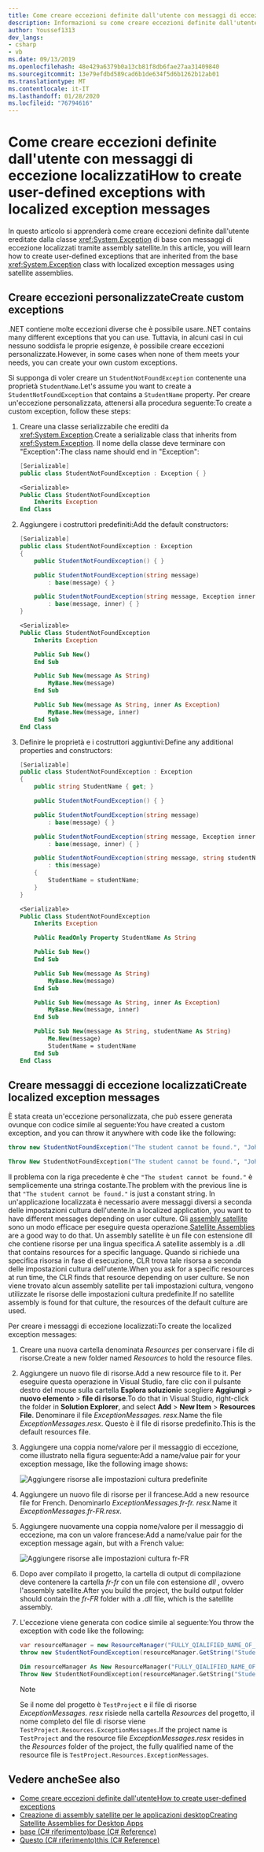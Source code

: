 ```yaml
---
title: Come creare eccezioni definite dall'utente con messaggi di eccezione localizzati
description: Informazioni su come creare eccezioni definite dall'utente con messaggi di eccezione localizzati
author: Youssef1313
dev_langs:
- csharp
- vb
ms.date: 09/13/2019
ms.openlocfilehash: 48e429a6379b0a13cb81f8db6fae27aa31409840
ms.sourcegitcommit: 13e79efdbd589cad6b1de634f5d6b1262b12ab01
ms.translationtype: MT
ms.contentlocale: it-IT
ms.lasthandoff: 01/28/2020
ms.locfileid: "76794616"
---
```

# <a name="how-to-create-user-defined-exceptions-with-localized-exception-messages"></a><span data-ttu-id="520c1-103">Come creare eccezioni definite dall'utente con messaggi di eccezione localizzati</span><span class="sxs-lookup"><span data-stu-id="520c1-103">How to create user-defined exceptions with localized exception messages</span></span>

<span data-ttu-id="520c1-104">In questo articolo si apprenderà come creare eccezioni definite dall'utente ereditate dalla classe <xref:System.Exception> di base con messaggi di eccezione localizzati tramite assembly satellite.</span><span class="sxs-lookup"><span data-stu-id="520c1-104">In this article, you will learn how to create user-defined exceptions that are inherited from the base <xref:System.Exception> class with localized exception messages using satellite assemblies.</span></span>

## <a name="create-custom-exceptions"></a><span data-ttu-id="520c1-105">Creare eccezioni personalizzate</span><span class="sxs-lookup"><span data-stu-id="520c1-105">Create custom exceptions</span></span>

<span data-ttu-id="520c1-106">.NET contiene molte eccezioni diverse che è possibile usare.</span><span class="sxs-lookup"><span data-stu-id="520c1-106">.NET contains many different exceptions that you can use.</span></span> <span data-ttu-id="520c1-107">Tuttavia, in alcuni casi in cui nessuno soddisfa le proprie esigenze, è possibile creare eccezioni personalizzate.</span><span class="sxs-lookup"><span data-stu-id="520c1-107">However, in some cases when none of them meets your needs, you can create your own custom exceptions.</span></span>

<span data-ttu-id="520c1-108">Si supponga di voler creare un `StudentNotFoundException` contenente una proprietà `StudentName`.</span><span class="sxs-lookup"><span data-stu-id="520c1-108">Let's assume you want to create a `StudentNotFoundException` that contains a `StudentName` property.</span></span>
<span data-ttu-id="520c1-109">Per creare un'eccezione personalizzata, attenersi alla procedura seguente:</span><span class="sxs-lookup"><span data-stu-id="520c1-109">To create a custom exception, follow these steps:</span></span>

1. <span data-ttu-id="520c1-110">Creare una classe serializzabile che erediti da <xref:System.Exception>.</span><span class="sxs-lookup"><span data-stu-id="520c1-110">Create a serializable class that inherits from <xref:System.Exception>.</span></span> <span data-ttu-id="520c1-111">Il nome della classe deve terminare con "Exception":</span><span class="sxs-lookup"><span data-stu-id="520c1-111">The class name should end in "Exception":</span></span>

    ```csharp
    [Serializable]
    public class StudentNotFoundException : Exception { }
    ```
    
    ```vb
    <Serializable>
    Public Class StudentNotFoundException
        Inherits Exception
    End Class
    ```

1. <span data-ttu-id="520c1-112">Aggiungere i costruttori predefiniti:</span><span class="sxs-lookup"><span data-stu-id="520c1-112">Add the default constructors:</span></span>

    ```csharp
    [Serializable]
    public class StudentNotFoundException : Exception
    {
        public StudentNotFoundException() { }

        public StudentNotFoundException(string message)
            : base(message) { }

        public StudentNotFoundException(string message, Exception inner)
            : base(message, inner) { }
    }
    ```
    
    ```vb
    <Serializable>
    Public Class StudentNotFoundException
        Inherits Exception

        Public Sub New()
        End Sub

        Public Sub New(message As String)
            MyBase.New(message)
        End Sub

        Public Sub New(message As String, inner As Exception)
            MyBase.New(message, inner)
        End Sub
    End Class
    ```

1. <span data-ttu-id="520c1-113">Definire le proprietà e i costruttori aggiuntivi:</span><span class="sxs-lookup"><span data-stu-id="520c1-113">Define any additional properties and constructors:</span></span>

    ```csharp
    [Serializable]
    public class StudentNotFoundException : Exception
    {
        public string StudentName { get; }

        public StudentNotFoundException() { }

        public StudentNotFoundException(string message)
            : base(message) { }

        public StudentNotFoundException(string message, Exception inner)
            : base(message, inner) { }

        public StudentNotFoundException(string message, string studentName)
            : this(message)
        {
            StudentName = studentName;
        }
    }
    ```

    ```vb
    <Serializable>
    Public Class StudentNotFoundException
        Inherits Exception

        Public ReadOnly Property StudentName As String

        Public Sub New()
        End Sub

        Public Sub New(message As String)
            MyBase.New(message)
        End Sub

        Public Sub New(message As String, inner As Exception)
            MyBase.New(message, inner)
        End Sub

        Public Sub New(message As String, studentName As String)
            Me.New(message)
            StudentName = studentName
        End Sub
    End Class
    ```

## <a name="create-localized-exception-messages"></a><span data-ttu-id="520c1-114">Creare messaggi di eccezione localizzati</span><span class="sxs-lookup"><span data-stu-id="520c1-114">Create localized exception messages</span></span>

<span data-ttu-id="520c1-115">È stata creata un'eccezione personalizzata, che può essere generata ovunque con codice simile al seguente:</span><span class="sxs-lookup"><span data-stu-id="520c1-115">You have created a custom exception, and you can throw it anywhere with code like the following:</span></span>

```csharp
throw new StudentNotFoundException("The student cannot be found.", "John");
```

```vb
Throw New StudentNotFoundException("The student cannot be found.", "John")
```

<span data-ttu-id="520c1-116">Il problema con la riga precedente è che `"The student cannot be found."` è semplicemente una stringa costante.</span><span class="sxs-lookup"><span data-stu-id="520c1-116">The problem with the previous line is that `"The student cannot be found."` is just a constant string.</span></span> <span data-ttu-id="520c1-117">In un'applicazione localizzata è necessario avere messaggi diversi a seconda delle impostazioni cultura dell'utente.</span><span class="sxs-lookup"><span data-stu-id="520c1-117">In a localized application, you want to have different messages depending on user culture.</span></span>
<span data-ttu-id="520c1-118">Gli [assembly satellite](../../framework/resources/creating-satellite-assemblies-for-desktop-apps.md) sono un modo efficace per eseguire questa operazione.</span><span class="sxs-lookup"><span data-stu-id="520c1-118">[Satellite Assemblies](../../framework/resources/creating-satellite-assemblies-for-desktop-apps.md) are a good way to do that.</span></span> <span data-ttu-id="520c1-119">Un assembly satellite è un file con estensione dll che contiene risorse per una lingua specifica.</span><span class="sxs-lookup"><span data-stu-id="520c1-119">A satellite assembly is a .dll that contains resources for a specific language.</span></span> <span data-ttu-id="520c1-120">Quando si richiede una specifica risorsa in fase di esecuzione, CLR trova tale risorsa a seconda delle impostazioni cultura dell'utente.</span><span class="sxs-lookup"><span data-stu-id="520c1-120">When you ask for a specific resources at run time, the CLR finds that resource depending on user culture.</span></span> <span data-ttu-id="520c1-121">Se non viene trovato alcun assembly satellite per tali impostazioni cultura, vengono utilizzate le risorse delle impostazioni cultura predefinite.</span><span class="sxs-lookup"><span data-stu-id="520c1-121">If no satellite assembly is found for that culture, the resources of the default culture are used.</span></span>

<span data-ttu-id="520c1-122">Per creare i messaggi di eccezione localizzati:</span><span class="sxs-lookup"><span data-stu-id="520c1-122">To create the localized exception messages:</span></span>

1. <span data-ttu-id="520c1-123">Creare una nuova cartella denominata *Resources* per conservare i file di risorse.</span><span class="sxs-lookup"><span data-stu-id="520c1-123">Create a new folder named *Resources* to hold the resource files.</span></span>
1. <span data-ttu-id="520c1-124">Aggiungere un nuovo file di risorse.</span><span class="sxs-lookup"><span data-stu-id="520c1-124">Add a new resource file to it.</span></span> <span data-ttu-id="520c1-125">Per eseguire questa operazione in Visual Studio, fare clic con il pulsante destro del mouse sulla cartella **Esplora soluzioni**e scegliere **Aggiungi** > **nuovo elemento** > **file di risorse**.</span><span class="sxs-lookup"><span data-stu-id="520c1-125">To do that in Visual Studio, right-click the folder in **Solution Explorer**, and select **Add** > **New Item** > **Resources File**.</span></span> <span data-ttu-id="520c1-126">Denominare il file *ExceptionMessages. resx*.</span><span class="sxs-lookup"><span data-stu-id="520c1-126">Name the file *ExceptionMessages.resx*.</span></span> <span data-ttu-id="520c1-127">Questo è il file di risorse predefinito.</span><span class="sxs-lookup"><span data-stu-id="520c1-127">This is the default resources file.</span></span>
1. <span data-ttu-id="520c1-128">Aggiungere una coppia nome/valore per il messaggio di eccezione, come illustrato nella figura seguente:</span><span class="sxs-lookup"><span data-stu-id="520c1-128">Add a name/value pair for your exception message, like the following image shows:</span></span>

   ![Aggiungere risorse alle impostazioni cultura predefinite](media/add-resources-to-default-culture.jpg)

1. <span data-ttu-id="520c1-130">Aggiungere un nuovo file di risorse per il francese.</span><span class="sxs-lookup"><span data-stu-id="520c1-130">Add a new resource file for French.</span></span> <span data-ttu-id="520c1-131">Denominarlo *ExceptionMessages.fr-fr. resx*.</span><span class="sxs-lookup"><span data-stu-id="520c1-131">Name it *ExceptionMessages.fr-FR.resx*.</span></span>
1. <span data-ttu-id="520c1-132">Aggiungere nuovamente una coppia nome/valore per il messaggio di eccezione, ma con un valore francese:</span><span class="sxs-lookup"><span data-stu-id="520c1-132">Add a name/value pair for the exception message again, but with a French value:</span></span>

   ![Aggiungere risorse alle impostazioni cultura fr-FR](media/add-resources-to-fr-culture.jpg)

1. <span data-ttu-id="520c1-134">Dopo aver compilato il progetto, la cartella di output di compilazione deve contenere la cartella *fr-fr* con un file con estensione *dll* , ovvero l'assembly satellite.</span><span class="sxs-lookup"><span data-stu-id="520c1-134">After you build the project, the build output folder should contain the *fr-FR* folder with a *.dll* file, which is the satellite assembly.</span></span>
1. <span data-ttu-id="520c1-135">L'eccezione viene generata con codice simile al seguente:</span><span class="sxs-lookup"><span data-stu-id="520c1-135">You throw the exception with code like the following:</span></span>

    ```csharp
    var resourceManager = new ResourceManager("FULLY_QIALIFIED_NAME_OF_RESOURCE_FILE", Assembly.GetExecutingAssembly());
    throw new StudentNotFoundException(resourceManager.GetString("StudentNotFound"), "John");
    ```

    ```vb
    Dim resourceManager As New ResourceManager("FULLY_QIALIFIED_NAME_OF_RESOURCE_FILE", Assembly.GetExecutingAssembly())
    Throw New StudentNotFoundException(resourceManager.GetString("StudentNotFound"), "John")
    ```

    > [!NOTE]
    > <span data-ttu-id="520c1-136">Se il nome del progetto è `TestProject` e il file di risorse *ExceptionMessages. resx* risiede nella cartella *Resources* del progetto, il nome completo del file di risorse viene `TestProject.Resources.ExceptionMessages`.</span><span class="sxs-lookup"><span data-stu-id="520c1-136">If the project name is `TestProject` and the resource file *ExceptionMessages.resx* resides in the *Resources* folder of the project, the fully qualified name of the resource file is `TestProject.Resources.ExceptionMessages`.</span></span>

## <a name="see-also"></a><span data-ttu-id="520c1-137">Vedere anche</span><span class="sxs-lookup"><span data-stu-id="520c1-137">See also</span></span>

- [<span data-ttu-id="520c1-138">Come creare eccezioni definite dall'utente</span><span class="sxs-lookup"><span data-stu-id="520c1-138">How to create user-defined exceptions</span></span>](how-to-create-user-defined-exceptions.md)
- [<span data-ttu-id="520c1-139">Creazione di assembly satellite per le applicazioni desktop</span><span class="sxs-lookup"><span data-stu-id="520c1-139">Creating Satellite Assemblies for Desktop Apps</span></span>](../../framework/resources/creating-satellite-assemblies-for-desktop-apps.md)
- [<span data-ttu-id="520c1-140">base (C# riferimento)</span><span class="sxs-lookup"><span data-stu-id="520c1-140">base (C# Reference)</span></span>](../../csharp/language-reference/keywords/base.md)
- [<span data-ttu-id="520c1-141">Questo (C# riferimento)</span><span class="sxs-lookup"><span data-stu-id="520c1-141">this (C# Reference)</span></span>](../../csharp/language-reference/keywords/this.md)
